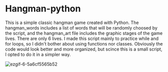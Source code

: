 # Hangman-python

This is a simple classic hangman game created with Python. The hangman_words includes a list of words that will be randomly 
choosed by the script, and the hangman_art file includes the graphic stages of the game lives.
There are only 6 lives.
I made this script mainly to practice while and for loops, so I didn't bother about using functions nor classes.
Obviously the code would look better and more organized, but scince this is a small script, I opted to do it in a simpler way.


![ezgif-6-5a6cf5565b52](https://user-images.githubusercontent.com/64662660/110498021-dcce2000-80ee-11eb-9c33-a0a8d3ef88ac.gif)
